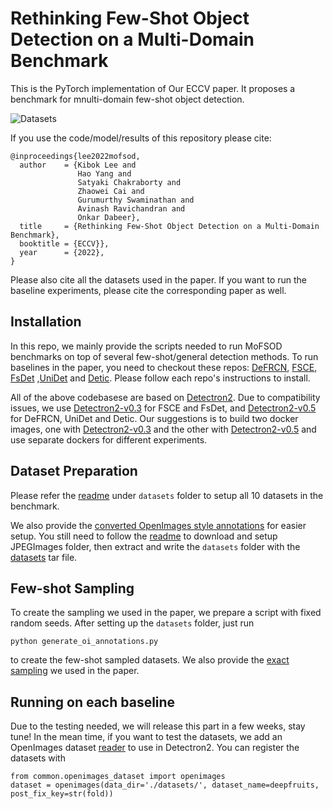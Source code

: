 # Rethinking Few-Shot Object Detection on a Multi-Domain Benchmark
This is the PyTorch implementation of Our ECCV paper.  It proposes a benchmark for mnulti-domain few-shot object detection.


![Datasets](figs/datasets_0.png)



If you use the code/model/results of this repository please cite:

    @inproceedings{lee2022mofsod,
      author    = {Kibok Lee and
                   Hao Yang and
                   Satyaki Chakraborty and
                   Zhaowei Cai and
                   Gurumurthy Swaminathan and
                   Avinash Ravichandran and
                   Onkar Dabeer},
      title     = {Rethinking Few-Shot Object Detection on a Multi-Domain Benchmark},
      booktitle = {ECCV}},
      year      = {2022},
    }

Please also cite all the datasets used in the paper. 
If you want to run the baseline experiments, please cite the corresponding paper as well.

## Installation

In this repo, we mainly provide the scripts needed to run MoFSOD benchmarks on top of several few-shot/general detection methods.
To run baselines in the paper, you need to checkout these repos:
[DeFRCN](https://github.com/er-muyue/DeFRCN), 
[FSCE](https://github.com/megvii-research/FSCE), 
[FsDet](https://github.com/ucbdrive/few-shot-object-detection)
,[UniDet](https://github.com/xingyizhou/UniDet) and [Detic](https://github.com/facebookresearch/Detic). 
Please follow each repo's instructions to install. 

All of the above codebasese are based on [Detectron2](https://github.com/facebookresearch/detectron2).
Due to compatibility issues, we use [Detectron2-v0.3](https://github.com/facebookresearch/detectron2/tree/v0.3) for FSCE and FsDet,
and [Detectron2-v0.5](https://github.com/facebookresearch/detectron2/tree/v0.5) for DeFRCN, UniDet and Detic. Our suggestions is to build two docker images, one with [Detectron2-v0.3](https://github.com/facebookresearch/detectron2/tree/v0.3) and the other with
[Detectron2-v0.5](https://github.com/facebookresearch/detectron2/tree/v0.5) and use separate dockers for different experiments. 


## Dataset Preparation

Please refer the [readme](/datasets/README.md) under `datasets` folder to setup all 10 datasets in the benchmark.  

We also provide the [converted OpenImages style annotations](/prosessed_anntoations/datasets.tar.gz) for easier setup. 
You still need to follow the [readme](/datasets/README.md) to download and setup JPEGImages folder, then extract and write the `datasets` folder with the 
[datasets]((/prosessed_anntoations/datasets.tar.gz)) tar file.

## Few-shot Sampling

To create the sampling we used in the paper, we prepare a script with fixed random seeds. After setting up the `datasets` folder, just run 

    python generate_oi_annotations.py

to create the few-shot sampled datasets. We also provide the [exact sampling](/prosessed_anntoations/few_shot_sampling.tar.gz) we used in the paper.


## Running on each baseline

Due to the testing needed, we will release this part in a few weeks, stay tune!
In the mean time, if you want to test the datasets, we add an OpenImages dataset [reader](/common/openimages_dataset.py) to use in Detectron2.
You can register the datasets with 

    from common.openimages_dataset import openimages
    dataset = openimages(data_dir='./datasets/', dataset_name=deepfruits, post_fix_key=str(fold))

